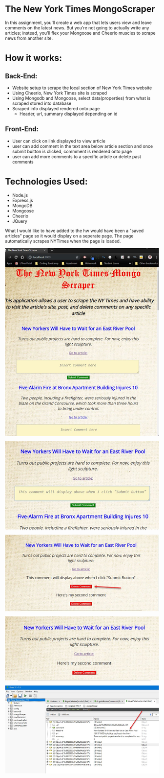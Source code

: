 # The New York Times MongoScraper
In this assignment, you'll create a web app that lets users view and leave comments on the latest news. But you're not going to actually write any articles; instead, you'll flex your Mongoose and Cheerio muscles to scrape news from another site.

# How it works:
## Back-End:
* Website setup to scrape the local section of New York Times website
* Using Cheerio, New York Times site is scraped
* Using Mongodb and Mongoose, select data(properties) from what is scraped stored into database
* Scraped info displayed rendered onto page
  * Header, url, summary displayed depending on id

## Front-End:
* User can click on link displayed to view article
* user can add comment in the text area below article section and once submit buitton is clicked, commment is rendered onto page
* user can add more comments to a specific article or delete past comments
## 

# Technologies Used:
* Node.js
* Express.js
* MongoDB
* Mongoose
* Cheerio
* JQuery

What I would like to have added to the hw would have been a "saved articles" page so it would display on a seperate page. The page automatically scrapes NYTimes when the page is loaded.


![home page](https://github.com/DanTheWebDevMan/mongoScraper/blob/master/images/img1.jpg)


![Comment added](https://github.com/DanTheWebDevMan/mongoScraper/blob/master/images/img2.jpg)


![comment rendered](https://github.com/DanTheWebDevMan/mongoScraper/blob/master/images/img3.jpg)


![comment deleted](https://github.com/DanTheWebDevMan/mongoScraper/blob/master/images/img4.jpg)


![Mongodb with scraped data](https://github.com/DanTheWebDevMan/mongoScraper/blob/master/images/img.4.jpg)

